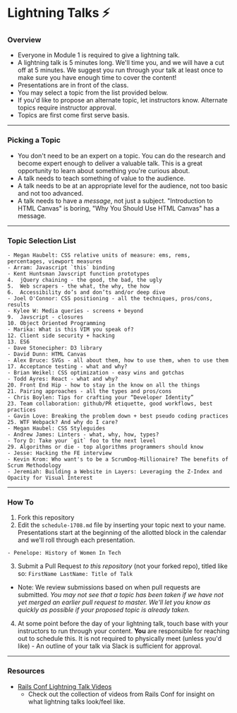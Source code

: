 # Lightning Talks :zap:

### Overview

* Everyone in Module 1 is required to give a lightning talk.
* A lightning talk is 5 minutes long. We'll time you, and we will have a cut off at 5 minutes. We suggest you run through your talk at least once to make sure you have enough time to cover the content!
* Presentations are in front of the class.
* You may select a topic from the list provided below.
* If you'd like to propose an alternate topic, let instructors know. Alternate topics require instructor approval.
* Topics are first come first serve basis.

---

### Picking a Topic

* You don't need to be an expert on a topic. You can do the research and become expert enough to deliver a valuable talk. This is a great opportunity to learn about something you're curious about.
* A talk needs to teach something of value to the audience.
* A talk needs to be at an appropriate level for the audience, not too basic and not too advanced.
* A talk needs to have a *message*, not just a subject. "Introduction to HTML Canvas" is boring, "Why You Should Use HTML Canvas" has a message.

---

### Topic Selection List

```
- Megan Haubelt: CSS relative units of measure: ems, rems, percentages, viewport measures
- Arram: Javascript `this` binding
- Kent Huntsman Javscript function prototypes
4.  jQuery chaining - the good, the bad, the ugly
5.  Web scrapers - the what, the why, the how
6.  Accessibility do’s and don’ts and/or deep dive
- Joel O'Connor: CSS positioning - all the techniques, pros/cons, results
- Kylee W: Media queries - screens + beyond
9.  Javscript - closures
10. Object Oriented Programming
- Marika: What is this VIM you speak of?
12. Client side security + hacking
13. ES6
- Dave Stonecipher: D3 library
- David Dunn: HTML Canvas
- Alex Bruce: SVGs - all about them, how to use them, when to use them
17. Acceptance testing - what and why?
- Brian Weikel: CSS optimization - easy wins and gotchas
- Todd Ayres: React - what and why?
20. Front End Hip - how to stay in the know on all the things
21. Pairing approaches - all the types and pros/cons
- Chris Boylen: Tips for crafting your “Developer Identity”
23. Team collaboration: github/PR etiquette, good workflows, best practices
- Gavin Love: Breaking the problem down + best pseudo coding practices
25. WTF Webpack? And why do I care?
- Megan Haubel: CSS Styleguides
- Andrew James: Linters - what, why, how, types?
- Tory D: Take your `git` foo to the next level
29. Algorithms or die - top algorithms programmers should know
- Jesse: Hacking the FE interview
- Kevin Krom: Who want's to be a ScrumDog-Millionaire? The benefits of Scrum Methodology
- Jeremiah: Building a Website in Layers: Leveraging the Z-Index and Opacity for Visual Interest
```

---

### How To

1. Fork this repository
2. Edit the `schedule-1708.md` file by inserting your topic next to your name. Presentations start at the beginning of the allotted block in the calendar and we'll roll through each presentation.

  ```
  - Penelope: History of Women In Tech
  ```

3. Submit a Pull Request *to this repository* (not your forked repo), titled like so: `FirstName LastName: Title of Talk`

  * Note: We review submissions based on when pull requests are submitted. *You may not see that a topic has been taken if we have not yet merged an earlier pull request to master. We'll let you know as quickly as possible if your proposed topic is already taken.*

4. At some point before the day of your lightning talk, touch base with your instructors to run through your content. **You** are responsible for reaching out to schedule this. It is not required to physically meet (unless you'd like) - An outline of your talk via Slack is sufficient for approval.

----

### Resources
* [Rails Conf Lightning Talk Videos](https://www.youtube.com/watch?v=DHHHnPwSY5I)
  - Check out the collection of videos from Rails Conf for insight on what lightning talks look/feel like.
